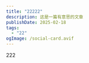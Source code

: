 ```yaml
---
title: "22222"
description: 这是一篇有意思的文章
publishDate: 2025-02-18
tags:
  - "22"
ogImage: /social-card.avif
---
```

222
